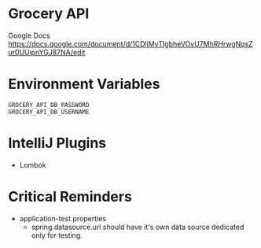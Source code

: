 # Grocery API

Google Docs
https://docs.google.com/document/d/1CDljMyTIgbheVOvU7MhRHrwgNqsZur0UUipnYGJ87NA/edit

# Environment Variables
```
GROCERY_API_DB_PASSWORD
GROCERY_API_DB_USERNAME
```

# IntelliJ Plugins
- Lombok

# Critical Reminders

- application-test.properties
  - spring.datasource.url should have it's own data source dedicated only for testing.